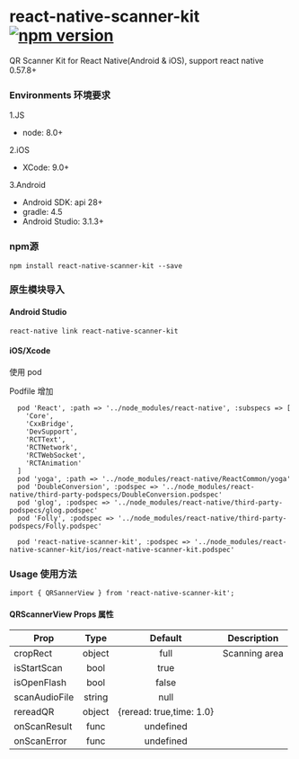 # react-native-scanner-kit[![npm version](https://img.shields.io/npm/v/react-native-scanner-kit.svg?style=flat)](https://www.npmjs.com/package/react-native-scanner-kit)

QR Scanner Kit for React Native(Android & iOS), support react native 0.57.8+

### Environments 环境要求
1.JS
- node: 8.0+

2.iOS
- XCode: 9.0+

3.Android
- Android SDK: api 28+
- gradle: 4.5
- Android Studio: 3.1.3+

### npm源
`npm install react-native-scanner-kit --save`

### 原生模块导入
#### Android Studio
`react-native link react-native-scanner-kit`

#### iOS/Xcode
使用 pod

Podfile 增加
```
  pod 'React', :path => '../node_modules/react-native', :subspecs => [
    'Core',
    'CxxBridge',
    'DevSupport', 
    'RCTText',
    'RCTNetwork',
    'RCTWebSocket', 
    'RCTAnimation'
  ]
  pod 'yoga', :path => '../node_modules/react-native/ReactCommon/yoga'
  pod 'DoubleConversion', :podspec => '../node_modules/react-native/third-party-podspecs/DoubleConversion.podspec'
  pod 'glog', :podspec => '../node_modules/react-native/third-party-podspecs/glog.podspec'
  pod 'Folly', :podspec => '../node_modules/react-native/third-party-podspecs/Folly.podspec'

  pod 'react-native-scanner-kit', :podspec => '../node_modules/react-native-scanner-kit/ios/react-native-scanner-kit.podspec'
```
### Usage 使用方法
`import { QRSannerView } from 'react-native-scanner-kit';`

#### QRScannerView Props 属性
| Prop                    | Type  | Default  | Description
| ----------------------- |:-----:| :-------:| -------
| cropRect                | object| full     | Scanning area
| isStartScan             | bool  | true     |
| isOpenFlash             | bool  | false    |
| scanAudioFile           | string| null     | 
| rereadQR                | object| {reread: true,time: 1.0} | 
| onScanResult            | func  | undefined| 
| onScanError             | func  | undefined|
